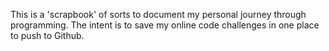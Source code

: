 This is a 'scrapbook' of sorts to document my personal journey through programming. The intent is to save my online code challenges in one place to push to Github. 